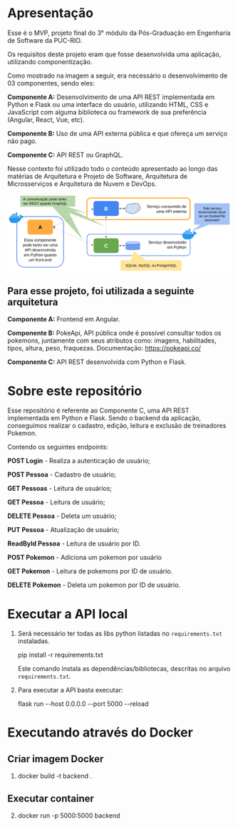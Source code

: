 # Apresentação 

Esse é o MVP, projeto final do 3° módulo da Pós-Graduação em Engenharia de Software da PUC-RIO.

Os requisitos deste projeto eram que fosse desenvolvida uma aplicação, utilizando componentização.

Como mostrado na imagem a seguir, era necessário o desenvolvimento de 03 componentes, sendo eles:

**Componente A:** Desenvolvimento de uma API REST implementada em Python e Flask ou uma interface do usuário, utilizando HTML, CSS e JavaScript com alguma biblioteca ou framework de sua preferência (Angular, React, Vue, etc).

**Componente B:** Uso de uma API externa pública e que ofereça um serviço não pago.

**Componente C:** API REST ou GraphQL. 

Nesse contexto foi utilizado todo o conteúdo apresentado ao longo das matérias de Arquitetura e Projeto de Software, Arquitetura de Microsserviços e Arquitetura de Nuvem e DevOps.

<img src=".\src\assets\img\requisitos.png">

## Para esse projeto, foi utilizada a seguinte arquitetura

**Componente A:** Frontend em Angular.

**Componente B:** PokeApi, API pública onde é possível consultar todos os pokemons, juntamente com seus atributos como: imagens, habilitades, tipos, altura, peso, fraquezas. Documentação: https://pokeapi.co/

**Componente C:** API REST desenvolvida com Python e Flask.

# Sobre este repositório

Esse repositório é referente ao Componente C, uma API REST implementada em Python e Flask. Sendo o backend da aplicação, conseguimos realizar o cadastro, edição, leitura e exclusão de treinadores Pokemon.

Contendo os seguintes endpoints:

**POST Login** - Realiza a autenticação de usuário;

**POST Pessoa** - Cadastro de usuário;

**GET Pessoas** - Leitura de usuários;

**GET Pessoa** - Leitura de usuário;

**DELETE Pessoa** - Deleta um usuário;

**PUT Pessoa** - Atualização de usuário;

**ReadById Pessoa** - Leitura de usuário por ID.

**POST Pokemon** - Adiciona  um pokemon por usuário

**GET Pokemon** - Leitura de pokemons por ID de usuário.

**DELETE Pokemon** - Deleta um pokemon por ID de usuário.



# Executar a API local

1. Será necessário ter todas as libs python listadas no `requirements.txt` instaladas.

    pip install -r requirements.txt

    Este comando instala as dependências/bibliotecas, descritas no arquivo `requirements.txt`.

2. Para executar a API basta executar:

    flask run --host 0.0.0.0 --port 5000 --reload


# Executando através do Docker

## Criar imagem Docker
1. docker build -t backend .

## Executar container
2. docker run -p 5000:5000 backend



